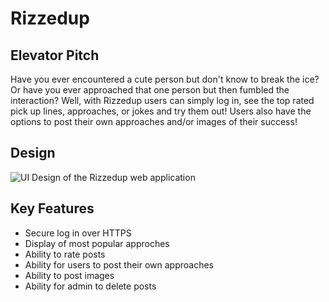 # Rizzedup
## Elevator Pitch
Have you ever encountered a cute person but don't know to break the ice? Or have you ever approached that one person but then fumbled the interaction? Well, with Rizzedup users can simply log in, see the top rated pick up lines, approaches, or jokes and try them out! Users also have the options to post their own approaches and/or images of their success!
## Design
![UI Design of the Rizzedup web application]()
## Key Features
- Secure log in over HTTPS
- Display of most popular approches
- Ability to rate posts
- Ability for users to post their own approaches
- Ability to post images
- Ability for admin to delete posts

